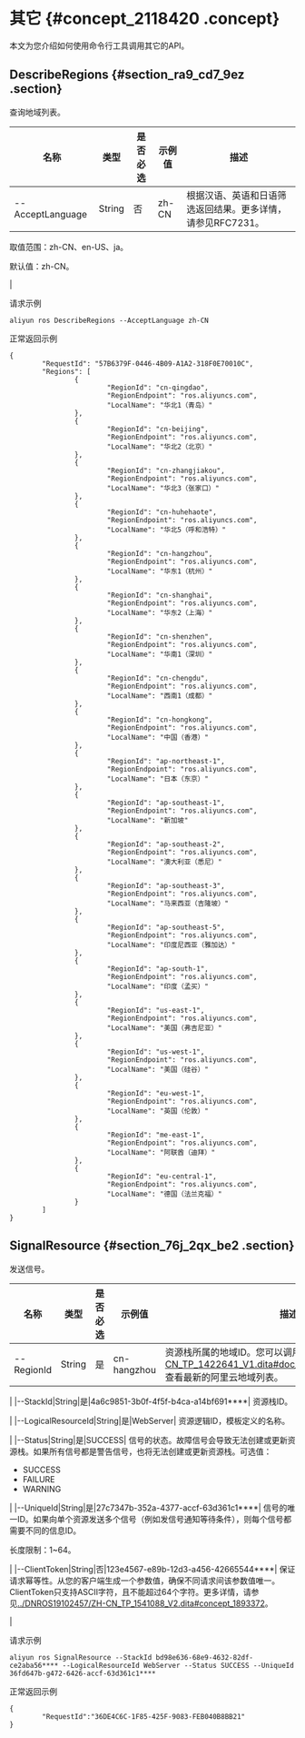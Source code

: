 # 其它 {#concept_2118420 .concept}

本文为您介绍如何使用命令行工具调用其它的API。

## DescribeRegions {#section_ra9_cd7_9ez .section}

查询地域列表。

|名称|类型|是否必选|示例值|描述|
|--|--|----|---|--|
|--AcceptLanguage|String|否|zh-CN| 根据汉语、英语和日语筛选返回结果。更多详情，请参见RFC7231。

 取值范围：zh-CN、en-US、ja。

 默认值：zh-CN。

 |

请求示例

``` {#codeblock_esj_wxa_wti}
aliyun ros DescribeRegions --AcceptLanguage zh-CN
```

正常返回示例

``` {#codeblock_gk1_1im_g21}
{
        "RequestId": "57B6379F-0446-4B09-A1A2-318F0E70010C",
        "Regions": [
                {
                        "RegionId": "cn-qingdao",
                        "RegionEndpoint": "ros.aliyuncs.com",
                        "LocalName": "华北1（青岛）"
                },
                {
                        "RegionId": "cn-beijing",
                        "RegionEndpoint": "ros.aliyuncs.com",
                        "LocalName": "华北2（北京）"
                },
                {
                        "RegionId": "cn-zhangjiakou",
                        "RegionEndpoint": "ros.aliyuncs.com",
                        "LocalName": "华北3（张家口）"
                },
                {
                        "RegionId": "cn-huhehaote",
                        "RegionEndpoint": "ros.aliyuncs.com",
                        "LocalName": "华北5（呼和浩特）"
                },
                {
                        "RegionId": "cn-hangzhou",
                        "RegionEndpoint": "ros.aliyuncs.com",
                        "LocalName": "华东1（杭州）"
                },
                {
                        "RegionId": "cn-shanghai",
                        "RegionEndpoint": "ros.aliyuncs.com",
                        "LocalName": "华东2（上海）"
                },
                {
                        "RegionId": "cn-shenzhen",
                        "RegionEndpoint": "ros.aliyuncs.com",
                        "LocalName": "华南1（深圳）"
                },
                {
                        "RegionId": "cn-chengdu",
                        "RegionEndpoint": "ros.aliyuncs.com",
                        "LocalName": "西南1（成都）"
                },
                {
                        "RegionId": "cn-hongkong",
                        "RegionEndpoint": "ros.aliyuncs.com",
                        "LocalName": "中国（香港）"
                },
                {
                        "RegionId": "ap-northeast-1",
                        "RegionEndpoint": "ros.aliyuncs.com",
                        "LocalName": "日本（东京）"
                },
                {
                        "RegionId": "ap-southeast-1",
                        "RegionEndpoint": "ros.aliyuncs.com",
                        "LocalName": "新加坡"
                },
                {
                        "RegionId": "ap-southeast-2",
                        "RegionEndpoint": "ros.aliyuncs.com",
                        "LocalName": "澳大利亚（悉尼）"
                },
                {
                        "RegionId": "ap-southeast-3",
                        "RegionEndpoint": "ros.aliyuncs.com",
                        "LocalName": "马来西亚（吉隆坡）"
                },
                {
                        "RegionId": "ap-southeast-5",
                        "RegionEndpoint": "ros.aliyuncs.com",
                        "LocalName": "印度尼西亚（雅加达）"
                },
                {
                        "RegionId": "ap-south-1",
                        "RegionEndpoint": "ros.aliyuncs.com",
                        "LocalName": "印度（孟买）"
                },
                {
                        "RegionId": "us-east-1",
                        "RegionEndpoint": "ros.aliyuncs.com",
                        "LocalName": "美国（弗吉尼亚）"
                },
                {
                        "RegionId": "us-west-1",
                        "RegionEndpoint": "ros.aliyuncs.com",
                        "LocalName": "美国（硅谷）"
                },
                {
                        "RegionId": "eu-west-1",
                        "RegionEndpoint": "ros.aliyuncs.com",
                        "LocalName": "英国（伦敦）"
                },
                {
                        "RegionId": "me-east-1",
                        "RegionEndpoint": "ros.aliyuncs.com",
                        "LocalName": "阿联酋（迪拜）"
                },
                {
                        "RegionId": "eu-central-1",
                        "RegionEndpoint": "ros.aliyuncs.com",
                        "LocalName": "德国（法兰克福）"
                }
        ]
}
```

## SignalResource {#section_76j_2qx_be2 .section}

发送信号。

|名称|类型|是否必选|示例值|描述|
|--|--|----|---|--|
|--RegionId|String|是|cn-hangzhou| 资源栈所属的地域ID。您可以调用[../DNROS19102457/ZH-CN\_TP\_1422641\_V1.dita\#doc\_api\_ROS\_DescribeRegions](../DNROS19102457/ZH-CN_TP_1422641_V1.dita#doc_api_ROS_DescribeRegions)查看最新的阿里云地域列表。

 |
|--StackId|String|是|4a6c9851-3b0f-4f5f-b4ca-a14bf691\*\*\*\*| 资源栈ID。

 |
|--LogicalResourceId|String|是|WebServer| 资源逻辑ID，模板定义的名称。

 |
|--Status|String|是|SUCCESS| 信号的状态。故障信号会导致无法创建或更新资源栈。如果所有信号都是警告信号，也将无法创建或更新资源栈。可选值：

 -   SUCCESS
-   FAILURE
-   WARNING

 |
|--UniqueId|String|是|27c7347b-352a-4377-accf-63d361c1\*\*\*\*| 信号的唯一ID。如果向单个资源发送多个信号（例如发信号通知等待条件），则每个信号都需要不同的信息ID。

 长度限制：1~64。

 |
|--ClientToken|String|否|123e4567-e89b-12d3-a456-42665544\*\*\*\*| 保证请求幂等性。从您的客户端生成一个参数值，确保不同请求间该参数值唯一。ClientToken只支持ASCII字符，且不能超过64个字符。更多详情，请参见[../DNROS19102457/ZH-CN\_TP\_1541088\_V2.dita\#concept\_1893372](../DNROS19102457/ZH-CN_TP_1541088_V2.dita#concept_1893372)。

 |

请求示例

``` {#codeblock_ig1_e92_eat}
aliyun ros SignalResource --StackId bd98e636-68e9-4632-82df-ce2aba56**** --LogicalResourceId WebServer --Status SUCCESS --UniqueId 36fd647b-g472-6426-accf-63d361c1****
```

正常返回示例

``` {#codeblock_9ur_cqn_fl0}
{
        "RequestId":"36DE4C6C-1F85-425F-9083-FEB040B8BB21"
}
```


